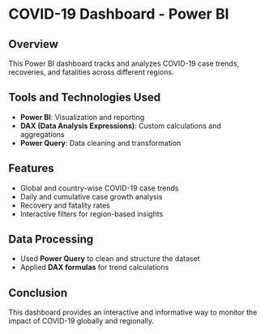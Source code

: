 # COVID-19 Dashboard - Power BI

## Overview
This Power BI dashboard tracks and analyzes COVID-19 case trends, recoveries, and fatalities across different regions.

## Tools and Technologies Used
- **Power BI**: Visualization and reporting
- **DAX (Data Analysis Expressions)**: Custom calculations and aggregations
- **Power Query**: Data cleaning and transformation

## Features
- Global and country-wise COVID-19 case trends
- Daily and cumulative case growth analysis
- Recovery and fatality rates
- Interactive filters for region-based insights

## Data Processing
- Used **Power Query** to clean and structure the dataset
- Applied **DAX formulas** for trend calculations

## Conclusion
This dashboard provides an interactive and informative way to monitor the impact of COVID-19 globally and regionally.

